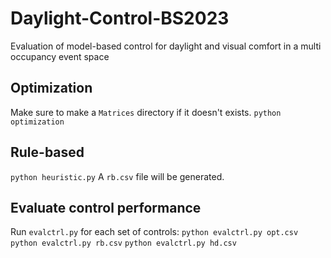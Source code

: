# Daylight-Control-BS2023
Evaluation of model-based control for daylight and visual comfort in a multi occupancy event space

## Optimization
Make sure to make a `Matrices` directory if it doesn't exists.
`python optimization`

## Rule-based
`python heuristic.py`
A `rb.csv` file will be generated.

## Evaluate control performance
Run `evalctrl.py` for each set of controls:
`python evalctrl.py opt.csv`
`python evalctrl.py rb.csv`
`python evalctrl.py hd.csv`
